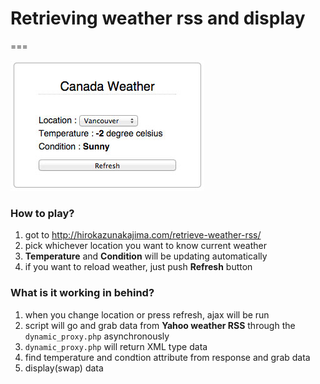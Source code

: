 # Retrieving weather rss and display
===

![Alt text](screenshot.jpg)

### How to play?

1. got to <http://hirokazunakajima.com/retrieve-weather-rss/>
2. pick whichever location you want to know current weather
3. __Temperature__ and __Condition__ will be updating automatically
4. if you want to reload weather, just push __Refresh__ button


### What is it working in behind?

1. when you change location or press refresh, ajax will be run
2. script will go and grab data from __Yahoo weather RSS__ through the `dynamic_proxy.php` asynchronously
3. `dynamic_proxy.php` will return XML type data
4. find temperature and condtion attribute from response and grab data 
5. display(swap) data